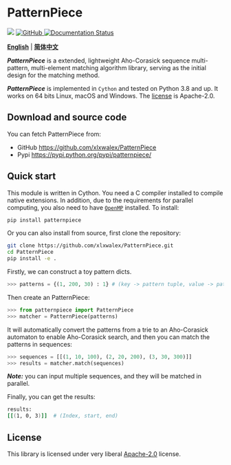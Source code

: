 # PatternPiece

<a href="http://www.repostatus.org/#active"><img src="http://www.repostatus.org/badges/latest/active.svg" /></a>
<a href="https://github.com/xlxwalex/HyCxG/blob/main/LICENSE"><img alt="GitHub" src="https://img.shields.io/github/license/xlxwalex/PatternPiece.svg"> </a>
[![Documentation Status](https://readthedocs.org/projects/patternpiece/badge/?version=latest)](https://patternpiece.readthedocs.io/en/latest/?badge=latest)

[**English**](https://github.com/xlxwalex/PatternPiece/tree/main/PatternPiece/) | [**简体中文**](https://github.com/xlxwalex/PatternPiece/blob/master/README_ZH.md)

***PatternPiece*** is a extended, lightweight Aho-Corasick sequence multi-pattern, multi-element matching algorithm library, serving as the initial design for the matching method.

***PatternPiece*** is implemented in `Cython` and tested on Python 3.8 and up. It works on 64 bits Linux, macOS and Windows. The [license](https://github.com/xlxwalex/PatternPiece/blob/master/LICENSE) is Apache-2.0. 

## Download and source code
You can fetch PatternPiece from:

+ GitHub https://github.com/xlxwalex/PatternPiece
+ Pypi https://pypi.python.org/pypi/patternpiece/

## Quick start
This module is written in Cython. You need a C compiler installed to compile native extensions. In addition, due to the requirements for parallel computing, you also need to have [`OpenMP`](https://www.openmp.org/resources/openmp-compilers-tools/) installed. To install:
```bash
pip install patternpiece
```
Or you can also install from source, first clone the repository:
```bash
git clone https://github.com/xlxwalex/PatternPiece.git
cd PatternPiece
pip install -e .
```

Firstly, we can construct a toy pattern dicts.
```python
>>> patterns = {(1, 200, 30) : 1} # (key -> pattern tuple, value -> pattern index)
```

Then create an PatternPiece:
```python
>>> from patternpiece import PatternPiece
>>> matcher = PatternPiece(patterns)
```
It will automatically convert the patterns from a trie to an Aho-Corasick automaton to enable Aho-Corasick search, and then you can match the patterns in sequences:
```python
>>> sequences = [[(1, 10, 100), (2, 20, 200), (3, 30, 300)]]
>>> results = matcher.match(sequences)
```

***Note:*** you can input multiple sequences, and they will be matched in parallel.

Finally, you can get the results:
```bash
results:
[[(1, 0, 3)]]  # (Index, start, end)
```

## License
This library is licensed under very liberal [Apache-2.0](https://github.com/xlxwalex/PatternPiece/blob/master/LICENSE) license. 